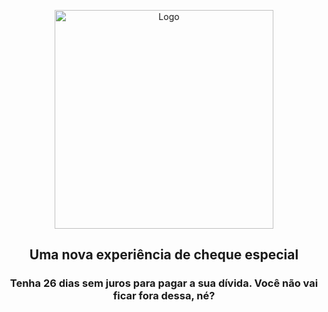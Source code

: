 <p align="center">
  <img src="https://i.ibb.co/zfCRr0m/logo.png" height="350px" alt="Logo">
</p>
<h2 align="center"> Uma nova experiência de cheque especial </h2>
<h3 align="center">Tenha 26 dias sem juros para pagar a sua dívida. Você não vai ficar fora dessa, né?</h3>

